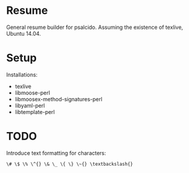 Resume
======

General resume builder for psalcido.  Assuming the existence of texlive, Ubuntu 14.04.

Setup
=====

Installations:

* texlive
* libmoose-perl
* libmoosex-method-signatures-perl
* libyaml-perl
* libtemplate-perl

TODO
====

Introduce text formatting for characters:

```
\# \$ \% \^{} \& \_ \{ \} \~{} \textbackslash{}
```
